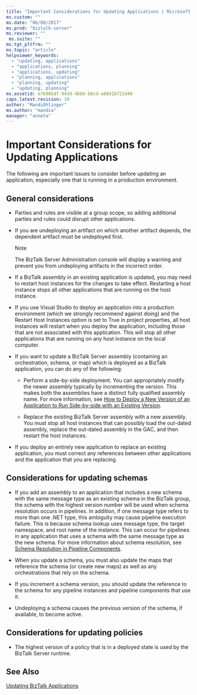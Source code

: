 ```yaml
---
title: "Important Considerations for Updating Applications | Microsoft Docs"
ms.custom: ""
ms.date: "06/08/2017"
ms.prod: "biztalk-server"
ms.reviewer: ""
 ms.suite: ""
ms.tgt_pltfrm: ""
ms.topic: "article"
helpviewer_keywords: 
  - "updating, applications"
  - "applications, planning"
  - "applications, updating"
  - "planning, applications"
  - "planning, updating"
  - "updating, planning"
ms.assetid: e7690bdf-943d-4bb6-b8cd-a6841b722d40
caps.latest.revision: 19
author: "MandiOhlinger"
ms.author: "mandia"
manager: "anneta"
---
```

# Important Considerations for Updating Applications
The following are important issues to consider before updating an application, especially one that is running in a production environment.  
  
## General considerations  
  
-   Parties and rules are visible at a group scope, so adding additional parties and rules could disrupt other applications.  
  
-   If you are undeploying an artifact on which another artifact depends, the dependent artifact must be undeployed first.  
  
    > [!NOTE]
    >  The BizTalk Server Administration console will display a warning and prevent you from undeploying artifacts in the incorrect order.  
  
-   If a BizTalk assembly in an existing application is updated, you may need to restart host instances for the changes to take effect. Restarting a host instance stops all other applications that are running on the host instance.  
  
-   If you use Visual Studio to deploy an application into a production environment (which we strongly recommend against doing) and the Restart Host Instances option is set to True in project properties, all host instances will restart when you deploy the application, including those that are not associated with this application. This will stop all other applications that are running on any host instance on the local computer.  
  
-   If you want to update a BizTalk Server assembly (containing an orchestration, schema, or map) which is deployed as a BizTalk application, you can do any of the following:  
  
    -   Perform a side-by-side deployment. You can appropriately modify the newer assembly typically by incrementing the version. This makes both the assemblies have a distinct fully qualified assembly name. For more information, see [How to Deploy a New Version of an Application to Run Side-by-side with an Existing Version](../core/deploy-new-application-version-to-run-side-by-side-with-existing-version.md).  
  
    -   Replace the existing BizTalk Server assembly with a new assembly. You must stop all host instances that can possibly load the out-dated assembly, replace the out-dated assembly in the GAC, and then restart the host instances.  
  
-   If you deploy an entirely new application to replace an existing application, you must correct any references between other applications and the application that you are replacing.  
  
## Considerations for updating schemas  
  
-   If you add an assembly to an application that includes a new schema with the same message type as an existing schema in the BizTalk group, the schema with the highest version number will be used when schema resolution occurs in pipelines. In addition, if one message type refers to more than one .NET type, this ambiguity may cause pipeline execution failure. This is because schema lookup uses message type, the target namespace, and root name of the instance. This can occur for pipelines in any application that uses a schema with the same message type as the new schema. For more information about schema resolution, see [Schema Resolution in Pipeline Components](../core/schema-resolution-in-pipeline-components.md).  
  
-   When you update a schema, you must also update the maps that reference the schema (or create new maps) as well as any orchestrations that rely on the schema.  
  
-   If you increment a schema version, you should update the reference to the schema for any pipeline instances and pipeline components that use it.  
  
-   Undeploying a schema causes the previous version of the schema, if available, to become active.  
  
## Considerations for updating policies  
  
-   The highest version of a policy that is in a deployed state is used by the BizTalk Server runtime.  
  
## See Also  
 [Updating BizTalk Applications](../core/updating-biztalk-applications.md)